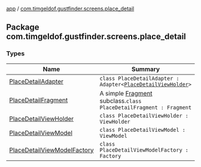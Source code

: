 [app](../index.md) / [com.timgeldof.gustfinder.screens.place_detail](./index.md)

## Package com.timgeldof.gustfinder.screens.place_detail

### Types

| Name | Summary |
|---|---|
| [PlaceDetailAdapter](-place-detail-adapter/index.md) | `class PlaceDetailAdapter : Adapter<`[`PlaceDetailViewHolder`](-place-detail-view-holder/index.md)`>` |
| [PlaceDetailFragment](-place-detail-fragment/index.md) | A simple [Fragment](#) subclass.`class PlaceDetailFragment : Fragment` |
| [PlaceDetailViewHolder](-place-detail-view-holder/index.md) | `class PlaceDetailViewHolder : ViewHolder` |
| [PlaceDetailViewModel](-place-detail-view-model/index.md) | `class PlaceDetailViewModel : ViewModel` |
| [PlaceDetailViewModelFactory](-place-detail-view-model-factory/index.md) | `class PlaceDetailViewModelFactory : Factory` |
